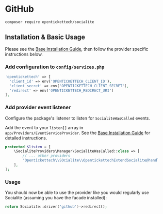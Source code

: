 # GitHub

```bash
composer require opentickettech/socialite
```

## Installation & Basic Usage

Please see the [Base Installation Guide](https://socialiteproviders.com/usage/), then follow the provider specific instructions below.

### Add configuration to `config/services.php`

```php
'opentickettech' => [    
  'client_id' => env('OPENTICKETTECH_CLIENT_ID'),  
  'client_secret' => env('OPENTICKETTECH_CLIENT_SECRET'),  
  'redirect' => env('OPENTICKETTECH_REDIRECT_URI') 
],
```

### Add provider event listener

Configure the package's listener to listen for `SocialiteWasCalled` events.

Add the event to your `listen[]` array in `app/Providers/EventServiceProvider`. See the [Base Installation Guide](https://socialiteproviders.com/usage/) for detailed instructions.

```php
protected $listen = [
    \SocialiteProviders\Manager\SocialiteWasCalled::class => [
        // ... other providers
        'Opentickettech\\SOcialite\\OpentickettechExtendSocialite@handle',
    ],
];
```

### Usage

You should now be able to use the provider like you would regularly use Socialite (assuming you have the facade installed):

```php
return Socialite::driver('github')->redirect();
```
